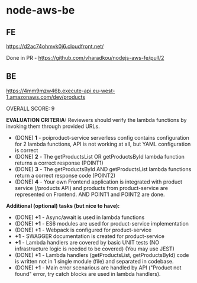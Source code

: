 # node-aws-be

## FE

https://d2ac74ohmvk0j6.cloudfront.net/

Done in PR - https://github.com/vharadkou/nodejs-aws-fe/pull/2

## BE

https://4mm9mzw46b.execute-api.eu-west-1.amazonaws.com/dev/products

OVERALL SCORE: 9

**EVALUATION CRITERIA:**
Reviewers should verify the lambda functions by invoking them through provided URLs.

- (DONE) **1** - poiproduct-service serverless config contains configuration for 2 lambda functions, API is not working at all, but YAML configuration is correct
- (DONE) **2** - The getProductsList OR getProductsById lambda function returns a correct response (POINT1)
- (DONE) **3** - The getProductsById AND getProductsList lambda functions return a correct response code (POINT2)
- (DONE) **4** - Your own Frontend application is integrated with product service (/products API) and products from product-service are represented on Frontend.  AND POINT1 and POINT2 are done.

**Additional (optional) tasks (but nice to have):**
- (DONE) **+1** - Async/await is used in lambda functions
- (DONE) **+1** - ES6 modules are used for product-service implementation
- (DONE) **+1** - Webpack is configured for product-service
- **+1** - SWAGGER documentation is created for product-service
- **+1** - Lambda handlers are covered by basic UNIT tests (NO infrastructure logic is needed to be covered) (You may use JEST)
- (DONE) **+1** - Lambda handlers (getProductsList, getProductsById) code is written not in 1 single module (file) and separated in codebase.
- (DONE) **+1** - Main error scenarious are handled by API ("Product not found" error, try catch blocks are used in lambda handlers).